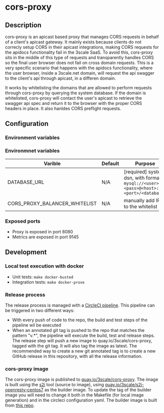 # cors-proxy

## Description

cors-proxy is an apicast based proxy that manages CORS requests in behalf of a client's apicast gateway. It mainly exists because clients do not correcly setup CORS in their apicast integrations, making CORS requests for the apidocs functionality fail in the 3scale SaaS. To avoid this, cors-proxy sits in the middle of this type of requests and transparently handles CORS so the final user browser does not fail on cross domain requests.
This is a very specific scenario that happens with the apidocs functionality, where the user browser, inside a 3scale.net domain, will request the api swagger to the client's api through apicast, in a differen domain.

It works by whitelisting the domains that are allowed to perform requests through cors-proxy by querying the system database. If the domain is whitelisted, cors-proxy will contact the user's apicast to retrieve the swagger api spec and return it to the browser with the proper CORS headers in place. It also hanldes CORS preflight requests.

## Configuration

### Environment variables

### Environmnet variables

| Varible                       | Default               | Purpose                                                                              |
|-------------------------------|-----------------------|--------------------------------------------------------------------------------------|
| DATABASE_URL                  | N/A                   | [required] system dsn, with format `mysql://<user>:<pass>@<host>:<port>/<database>`  |
| CORS_PROXY_BALANCER_WHITELIST | N/A                   | manually add IPs to the whitelist                                                    |

### Exposed ports

* Proxy is exposed in port 8080
* Metrics are exposed in port 9145

## Development

### Local test execution with docker

* Unit tests: `make docker-busted`
* Integration tests: `make docker-prove`

### Release process

The release process is managed with a [CircleCI pipeline](https://app.circleci.com/pipelines/github/3scale/cors-proxy). This pipeline can be triggered in two different ways:

* With every push of code to the repo, the build and test steps of the pipeline wil be executed
* When an annotated git tag is pushed to the repo that matches the pattern "v.*", the pipeline will execute the build, test and release steps. The release step will push a new image to quay.io/3scale/cors-proxy, tagged with the git tag. It will also tag the image as latest. The recommended way to create a new git annotated tag is to create a new GitHub release in this repository, with all the release information.

### cors-proxy image

The cors-proxy image is published to [quay.io/3scale/cors-proxy](https://quay.io/repository/3scale/cors-proxy?tab=tags). The image is built using the [s2i](https://github.com/openshift/source-to-image) tool (source to image), using [quay.io/3scale/s2i-openresty-centos7](https://quay.io/repository/3scale/s2i-openresty-centos7?tab=tags) as the builder image. To update the tag of the builder image you will need to change it both in the Makefile (for local image generation) and in the circleci configuration yaml. The builder image is built from [this repo](https://github.com/3scale/s2i-openresty).
